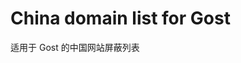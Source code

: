 # China domain list for Gost

适用于 Gost 的中国网站屏蔽列表

[^1]:https://github.com/XTLS/Xray-core/discussions/593#discussioncomment-845165
